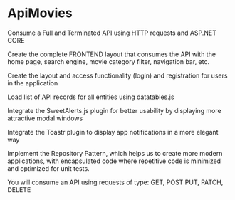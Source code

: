 # ApiMovies

Consume a Full and Terminated API using HTTP requests and ASP.NET CORE

Create the complete FRONTEND layout that consumes the API with the home page, search engine, movie category filter, navigation bar, etc.

Create the layout and access functionality (login) and registration for users in the application

Load list of API records for all entities using datatables.js

Integrate the SweetAlerts.js plugin for better usability by displaying more attractive modal windows

Integrate the Toastr plugin to display app notifications in a more elegant way

Implement the Repository Pattern, which helps us to create more modern applications, with encapsulated code where repetitive code is minimized and optimized for unit tests.

You will consume an API using requests of type: GET, POST PUT, PATCH, DELETE
